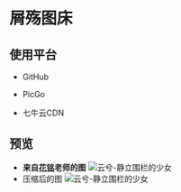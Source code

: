 # 屑殇图床

## 使用平台

* GitHub

* PicGo
  
* 七牛云CDN

## 预览
* **来自[花铭](https://www.pixiv.net/users/70483399)老师的图**
![云兮-静立围栏的少女](http://cdn.chuqis.com/gh/jinghuashang/image-cdn/img/106763530_p1_master1200.jpg)
* 压缩后的图
![云兮-静立围栏的少女](http://cdn.chuqis.com/gh/jinghuashang/image-cdn/img/106763530_p1_master1200ys.jpg)
## 
